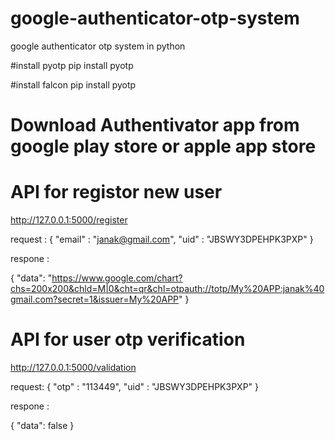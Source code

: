 # google-authenticator-otp-system
google authenticator otp system in python

#install pyotp 
pip install pyotp 

#install falcon
pip install pyotp 


# Download Authentivator app from google play store or apple app store

# API for registor new user 

http://127.0.0.1:5000/register

request : 
{
    "email" : "janak@gmail.com",
    "uid" : "JBSWY3DPEHPK3PXP"
}

respone : 

{
  "data": "https://www.google.com/chart?chs=200x200&chld=M|0&cht=qr&chl=otpauth://totp/My%20APP:janak%40gmail.com?secret=1&issuer=My%20APP"
}

# API for user otp verification 

http://127.0.0.1:5000/validation

request:
{
    "otp" : "113449",
    "uid" : "JBSWY3DPEHPK3PXP"
}

respone : 

{
  "data": false
}



